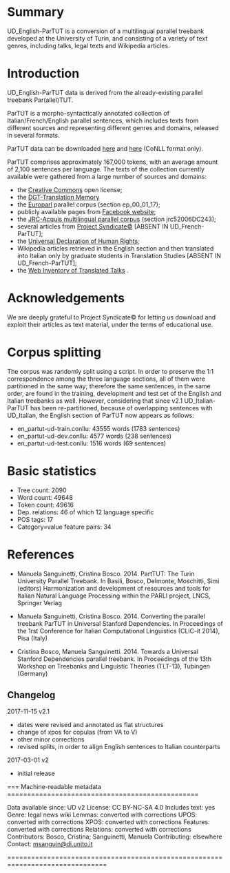 # Summary

UD_English-ParTUT is a conversion of a multilingual parallel treebank developed at the University of Turin, 
 and consisting of a variety of text genres, including talks, legal texts and Wikipedia articles.


# Introduction

UD_English-ParTUT data is derived from the already-existing parallel treebank Par(allel)TUT.

ParTUT is a morpho-syntactically annotated collection of Italian/French/English parallel sentences, 
which includes texts from different sources and representing different genres and domains, released in several formats.

ParTUT data can be downloaded [here](http://www.di.unito.it/~tutreeb/treebanks.html) and [here](https://github.com/msang/partut-repo) (CoNLL format only).

ParTUT comprises approximately 167,000 tokens, with an average amount
of 2,100 sentences per language. The texts of the collection currently available were
gathered from a large number of sources and domains:
* the [Creative Commons](http://creativecommons.org/licenses/by-nc-sa/2.0) open license;
* the [DGT-Translation Memory](https://ec.europa.eu/jrc/en/language-technologies/dgt-translation-memory)
* the [Europarl](http://www.statmt.org/europarl/) parallel corpus (section ep_00_01_17);
* publicly available pages from [Facebook website](https://www.facebook.com/help/345121355559712/);
* the [JRC-Acquis multilingual parallel corpus](http://optima.jrc.it/Acquis/index_2.2.html) (section jrc52006DC243);
* several articles from [Project Syndicate©](https://www.project-syndicate.org/) [ABSENT IN UD_French-ParTUT];
* the [Universal Declaration of Human Rights](http://www.ohchr.org/EN/UDHR/Pages/SearchByLang.aspx);
* Wikipedia articles retrieved in the English section and then translated into Italian only by graduate students in Translation  Studies [ABSENT IN UD_French-ParTUT];
* the [Web Inventory of Translated Talks](https://wit3.fbk.eu/mt.php?release=2012-02) .


# Acknowledgements
We are deeply grateful to Project Syndicate© for letting us download and exploit their articles as text material, under the terms of educational use. 


# Corpus splitting

The corpus was randomly split using a script. In order to preserve the 1:1 correspondence among the three language sections, all of them were partitioned in the same way; therefore the same sentences, in the same order,
are found in the training, development and test set of the English and Italian treebanks as well.
However, considering that since v2.1 UD_Italian-ParTUT has been re-partitioned, because of overlapping sentences with UD_Italian, the English section of ParTUT now
appears as follows:

* en_partut-ud-train.conllu: 43555 words (1783 sentences)
* en_partut-ud-dev.conllu: 4577 words (238 sentences)
* en_partut-ud-test.conllu: 1516 words (69 sentences)



# Basic statistics

* Tree count:  2090
* Word count:  49648
* Token count: 49616
* Dep. relations: 46 of which 12 language specific
* POS tags: 17
* Category=value feature pairs: 34



# References
 
* Manuela Sanguinetti, Cristina Bosco. 2014. PartTUT: The Turin University Parallel Treebank. 
  In Basili, Bosco, Delmonte, Moschitti, Simi (editors) Harmonization and development of resources and tools for Italian Natural Language Processing within the PARLI project, LNCS, Springer Verlag
  
* Manuela Sanguinetti, Cristina Bosco. 2014. Converting the parallel treebank ParTUT in Universal Stanford Dependencies. 
  In Proceedings of the 1rst Conference for Italian Computational Linguistics (CLiC-it 2014), Pisa (Italy)
  
* Cristina Bosco, Manuela Sanguinetti. 2014. Towards a Universal Stanford Dependencies parallel treebank. 
  In Proceedings of the 13th Workshop on Treebanks and Linguistic Theories (TLT-13), Tubingen (Germany)
  

## Changelog 
2017-11-15 v2.1 		
* dates were revised and annotated as flat structures
* change of xpos for copulas (from VA to V)
* other minor corrections 
* revised splits, in order to align English sentences to Italian counterparts

2017-03-01 v2
* initial release



=== Machine-readable metadata ================================================

Data available since: UD v2
License: CC BY-NC-SA 4.0
Includes text: yes
Genre: legal news wiki
Lemmas: converted with corrections
UPOS: converted with corrections
XPOS: converted with corrections
Features: converted with corrections
Relations: converted with corrections
Contributors: Bosco, Cristina; Sanguinetti, Manuela
Contributing: elsewhere
Contact: msanguin@di.unito.it

===============================================================================
